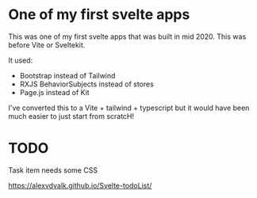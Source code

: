 # One of my first svelte apps

This was one of my first svelte apps that was built in mid 2020. This was before Vite or Sveltekit.

It used:
* Bootstrap instead of Tailwind
* RXJS BehaviorSubjects instead of stores
* Page.js instead of Kit
  
I've converted this to a Vite + tailwind + typescript but it would have been much easier to just start from scratcH!

# TODO

Task item needs some CSS

https://alexvdvalk.github.io/Svelte-todoList/